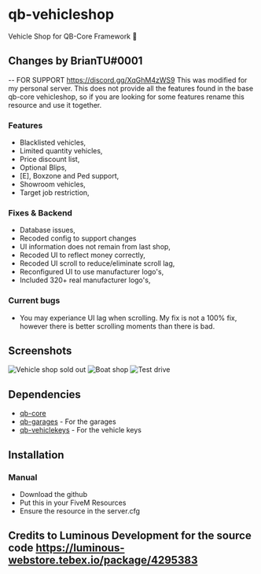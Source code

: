 # qb-vehicleshop
Vehicle Shop for QB-Core Framework :car:

## Changes by BrianTU#0001
-- FOR SUPPORT https://discord.gg/XqGhM4zWS9
This was modified for my personal server. This does not provide all the features found in the base qb-core vehicleshop, so if you are looking for some features rename this resource and use it together.

### Features
- Blacklisted vehicles,
- Limited quantity vehicles,
- Price discount list,
- Optional Blips,
- [E], Boxzone and Ped support,
- Showroom vehicles,
- Target job restriction,

### Fixes & Backend
- Database issues,
- Recoded config to support changes
- UI information does not remain from last shop,
- Recoded UI to reflect money correctly,
- Recoded UI scroll to reduce/eliminate scroll lag,
- Reconfigured UI to use manufacturer logo's,
- Included 320+ real manufacturer logo's,

### Current bugs
- You may experiance UI lag when scrolling. My fix is not a 100% fix, however there is better scrolling moments than there is bad.

## Screenshots
![Vehicle shop sold out](https://cdn.discordapp.com/attachments/995530981400395847/1056051686642286613/image.png)
![Boat shop](https://cdn.discordapp.com/attachments/995530981400395847/1056051686927519824/image.png)
![Test drive](https://imgur.com/omvRCbG.png)

## Dependencies
- [qb-core](https://github.com/qbcore-framework/qb-core)
- [qb-garages](https://github.com/qbcore-framework/qb-garages) - For the garages
- [qb-vehiclekeys](https://github.com/qbcore-framework/qb-vehiclekeys) - For the vehicle keys



## Installation
### Manual
- Download the github
- Put this in your FiveM Resources
- Ensure the resource in the server.cfg

## Credits to Luminous Development for the source code https://luminous-webstore.tebex.io/package/4295383
